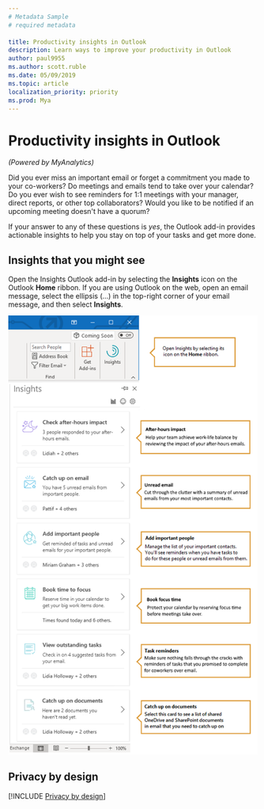 ```yaml
---
# Metadata Sample
# required metadata

title: Productivity insights in Outlook
description: Learn ways to improve your productivity in Outlook 
author: paul9955
ms.author: scott.ruble
ms.date: 05/09/2019
ms.topic: article
localization_priority: priority 
ms.prod: Mya
---
```


# Productivity insights in Outlook

_(Powered by MyAnalytics)_

Did you ever miss an important email or forget a commitment you made to your co-workers? Do meetings and emails tend to take over your calendar? Do you ever wish to see reminders for 1:1 meetings with your manager, direct reports, or other top collaborators? Would you like to be notified if an upcoming meeting doesn't have a quorum?

If your answer to any of these questions is _yes_, the Outlook add-in provides actionable insights to help you stay on top of your tasks and get more done.

## Insights that you might see

Open the Insights Outlook add-in by selecting the **Insights** icon on the Outlook **Home** ribbon. If you are using  Outlook on the web, open an email message, select the ellipsis (...) in the top-right corner of your email message, and then select **Insights**. 

![Insights panel](../../images/mya/overview/insights-cards-12.png)

## Privacy by design

[!INCLUDE [Privacy by design](../includes/privacy-by-design.md)]
